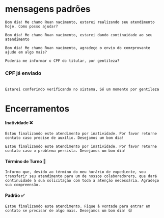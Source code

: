 # mensagens padrões 

```text
Bom dia! Me chamo Ruan nacimento, estarei realizando seu atendimento hoje. Como posso ajudar?
```
```text
Bom dia! Me chamo Ruan nacimento, estarei dando continuidade ao seu atendimento
```
```text
Bom dia! Me chamo Ruan nacimento, agradeço o envio do comrprovante ajudo em algo mais? 
```
```text
Poderia me informar o CPF do titular, por gentileza?
```

### CPF já enviado <br><br>
```text
Estarei conferindo verificando no sistema, Só um momento por gentileza 
```
# Encerramentos
#### Inatividade ❌
```text
Estou finalizando este atendimento por inatividade. Por favor retorne contato caso precise de auxílio. Desejamos um bom dia!
```
```text
Estou finalizando este atendimento por inatividade. Por favor retorne contato caso o problema persista. Desejamos um bom dia!
```
#### Término de Turno 🔄️
```text
Informo que, devido ao término do meu horário de expediente, vou transferir seu atendimento para um de nossos colaboradorers, que dará continuidade à sua solicitação com toda a atenção necessária. Agradeço sua compreensão.
```
#### Padrão ✅
```text
Estou finalizando este atendimento. Fique à vontade para entrar em contato se precisar de algo mais. Desejamos um bom dia! 😄
```
